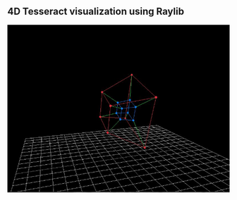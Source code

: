 ## 4D Tesseract visualization using Raylib

<div align="center">
  <img src="https://github.com/je3f0o/tesseract/blob/master/screenshot.jpg" alt="Screenshot">
</div>
